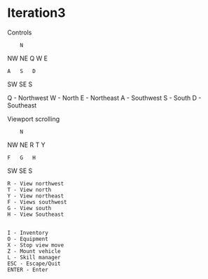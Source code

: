 # Iteration3

Controls


        N
NW              NE
    Q   W   E

    A   S   D
SW              SE
        S

   Q - Northwest
   W - North
   E - Northeast
   A - Southwest
   S - South
   D - Southeast



Viewport scrolling

        N
NW              NE
    R   T   Y

    F   G   H
SW              SE
        S



    R - View northwest
    T - View north
    Y - View northeast
    F - Views southwest
    G - View south
    H - View Southeast


    I - Inventory
    O - Equipment
    X - Stop view move
    Z - Mount vehicle
    L - Skill manager
    ESC - Escape/Quit
    ENTER - Enter
